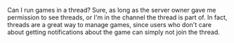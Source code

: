 Can I run games in a thread?
Sure, as long as the server owner gave me permission to see threads, or I'm in the channel the thread is part of. In fact, threads are a great way to manage games, since users who don't care about getting notifications about the game can simply not join the thread.